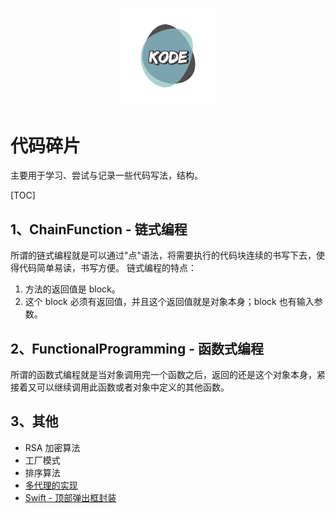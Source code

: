 <h1 align=center>
<img src="logo.png" width=30%>
</h1>

# 代码碎片
主要用于学习、尝试与记录一些代码写法，结构。

[TOC]

## 1、ChainFunction - 链式编程
所谓的链式编程就是可以通过"点"语法，将需要执行的代码块连续的书写下去，使得代码简单易读，书写方便。
链式编程的特点：
1. 方法的返回值是 block。
2. 这个 block 必须有返回值，并且这个返回值就是对象本身；block 也有输入参数。

## 2、FunctionalProgramming - 函数式编程
所谓的函数式编程就是当对象调用完一个函数之后，返回的还是这个对象本身，紧接着又可以继续调用此函数或者对象中定义的其他函数。

## 3、其他
* RSA 加密算法
* 工厂模式
* 排序算法
* [多代理的实现](https://kaaaaai.cn/articles/OC-Multi-Delegate-Implementation.html)
* [Swift - 顶部弹出框封装](https://kaaaaai.cn/articles/Swift-TopPop-upBoxEncapsulation.html)
